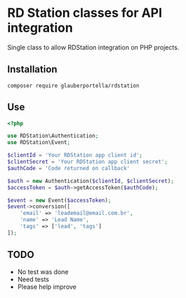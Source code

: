 # RD Station classes for API integration

Single class to allow RDStation integration on PHP projects.

## Installation

```
composer require glauberportella/rdstation
```

## Use

```php
<?php

use RDStation\Authentication;
use RDStation\Event;

$clientId = 'Your RDStation app client id';
$clientSecret = 'Your RDStation app client secret';
$authCode = 'Code returned on callback'

$auth = new Authentication($clientId, $clientSecret);
$accessToken = $auth->getAccessToken($authCode);

$event = new Event($accessToken);
$event->conversion([
    'email' => 'leademail@email.com.br',
    'name' => 'Lead Name',
    'tags' => ['lead', 'tags']
]);

```

## TODO

- No test was done
- Need tests
- Please help improve